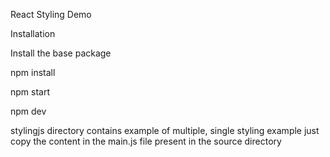 React Styling Demo

Installation

Install the base package

npm install

npm start

npm dev

stylingjs directory contains example of multiple, single styling example just copy the content in the main.js file present in the source directory